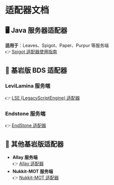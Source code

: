 # 适配器文档

## 🖥️ Java 服务器适配器
**适用于**：Leaves、Spigot、Paper、Purpur 等服务端  
👉 [Spigot 适配器使用指南](Spigot.md)

## 🧱 基岩版 BDS 适配器
### LeviLamina 服务端
👉 [LSE (LegacyScriptEngine) 适配器](LSE.md)

### Endstone 服务端  
👉 [EndStone 适配器](EndStone.md)

## 📱 其他基岩版适配器
- **Allay 服务端**  
  👉 [Allay 适配器](Allay.md)
- **Nukkit-MOT 服务端**  
  👉 [Nukkit-MOT 适配器](Nukkit-MOT.md)